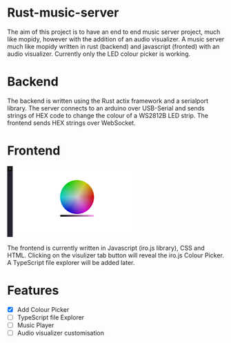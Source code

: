 # Rust-music-server
The aim of this project is to have an end to end music server project, much like mopidy, however with the addition of an audio visualizer.
A music server much like mopidy written in rust (backend) and javascript (fronted) with an audio visualizer. Currently only the LED colour picker is working.

<h1>Backend</h1>
The backend is written using the Rust actix framework and a serialport library. The server connects to an arduino over USB-Serial and sends strings of HEX code to change the colour of a WS2812B LED strip. The frontend sends HEX strings over WebSocket.

<h1>Frontend</h1>
<img
  src="https://raw.githubusercontent.com/gregorychristian/Rust-music-server/main/Frontend.jpeg"
  alt="Alt text"
  title="Optional title"
  style="display: inline-block; margin: 0 auto; max-width: 300px">

The frontend is currently written in Javascript (iro.js library), CSS and HTML. Clicking on the visulizer tab button will reveal the iro.js Colour Picker. A TypeScript file explorer will be added later.

<h1>Features</h1>

- [x] Add Colour Picker
- [ ] TypeScript file Explorer
- [ ] Music Player
- [ ] Audio visualizer customisation
